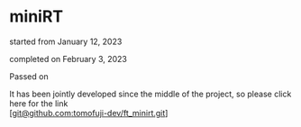 # miniRT

started from January 12, 2023

completed on February 3, 2023

Passed on

It has been jointly developed since the middle of the project, so please click here for the link  
[[git@github.com:tomofuji-dev/ft_minirt.git](https://github.com/tomofuji-dev/ft_minirt.git)]
